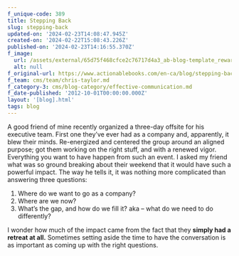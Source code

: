 ```yaml
---
f_unique-code: 389
title: Stepping Back
slug: stepping-back
updated-on: '2024-02-23T14:08:47.945Z'
created-on: '2024-02-22T15:08:43.226Z'
published-on: '2024-02-23T14:16:55.370Z'
f_image:
  url: /assets/external/65d75f468cfce2c76717d4a3_ab-blog-template_reward.jpeg
  alt: null
f_original-url: https://www.actionablebooks.com/en-ca/blog/stepping-back/
f_team: cms/team/chris-taylor.md
f_category-3: cms/blog-category/effective-communication.md
f_date-published: '2012-10-01T00:00:00.000Z'
layout: '[blog].html'
tags: blog
---
```


A good friend of mine recently organized a three-day offsite for his executive team. First one they’ve ever had as a company and, apparently, it blew their minds. Re-energized and centered the group around an aligned purpose; got them working on the right stuff, and with a renewed vigor. Everything you want to have happen from such an event. I asked my friend what was so ground breaking about their weekend that it would have such a powerful impact. The way he tells it, it was nothing more complicated than answering three questions:

1.  Where do we want to go as a company?
2.  Where are we now?
3.  What’s the gap, and how do we fill it? aka – what do we need to do differently?

I wonder how much of the impact came from the fact that they **simply had a retreat at all.** Sometimes setting aside the time to have the conversation is as important as coming up with the right questions.
